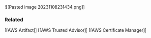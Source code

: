 ![[Pasted image 20231108231434.png]]
### Related
[[AWS Artifact]]
[[AWS Trusted Advisor]]
[[AWS Certificate Manager]]